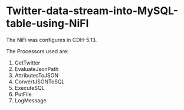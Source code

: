 # Twitter-data-stream-into-MySQL-table-using-NiFI

The NiFi was configures in CDH-5.13. 

The Processors used are:
1. GetTwitter
2. EvaluateJsonPath
3. AttributesToJSON
4. ConvertJSONToSQL
5. ExecuteSQL
6. PutFile
7. LogMessage

